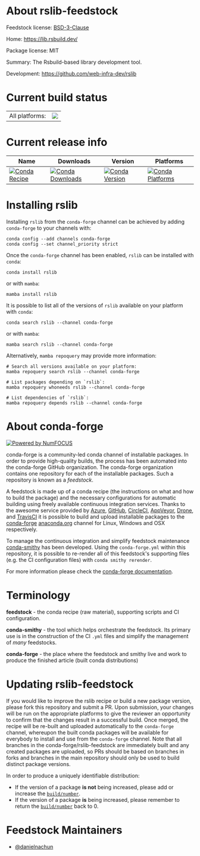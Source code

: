 About rslib-feedstock
=====================

Feedstock license: [BSD-3-Clause](https://github.com/conda-forge/rslib-feedstock/blob/main/LICENSE.txt)

Home: https://lib.rsbuild.dev/

Package license: MIT

Summary: The Rsbuild-based library development tool.

Development: https://github.com/web-infra-dev/rslib

Current build status
====================


<table><tr><td>All platforms:</td>
    <td>
      <a href="https://dev.azure.com/conda-forge/feedstock-builds/_build/latest?definitionId=24234&branchName=main">
        <img src="https://dev.azure.com/conda-forge/feedstock-builds/_apis/build/status/rslib-feedstock?branchName=main">
      </a>
    </td>
  </tr>
</table>

Current release info
====================

| Name | Downloads | Version | Platforms |
| --- | --- | --- | --- |
| [![Conda Recipe](https://img.shields.io/badge/recipe-rslib-green.svg)](https://anaconda.org/conda-forge/rslib) | [![Conda Downloads](https://img.shields.io/conda/dn/conda-forge/rslib.svg)](https://anaconda.org/conda-forge/rslib) | [![Conda Version](https://img.shields.io/conda/vn/conda-forge/rslib.svg)](https://anaconda.org/conda-forge/rslib) | [![Conda Platforms](https://img.shields.io/conda/pn/conda-forge/rslib.svg)](https://anaconda.org/conda-forge/rslib) |

Installing rslib
================

Installing `rslib` from the `conda-forge` channel can be achieved by adding `conda-forge` to your channels with:

```
conda config --add channels conda-forge
conda config --set channel_priority strict
```

Once the `conda-forge` channel has been enabled, `rslib` can be installed with `conda`:

```
conda install rslib
```

or with `mamba`:

```
mamba install rslib
```

It is possible to list all of the versions of `rslib` available on your platform with `conda`:

```
conda search rslib --channel conda-forge
```

or with `mamba`:

```
mamba search rslib --channel conda-forge
```

Alternatively, `mamba repoquery` may provide more information:

```
# Search all versions available on your platform:
mamba repoquery search rslib --channel conda-forge

# List packages depending on `rslib`:
mamba repoquery whoneeds rslib --channel conda-forge

# List dependencies of `rslib`:
mamba repoquery depends rslib --channel conda-forge
```


About conda-forge
=================

[![Powered by
NumFOCUS](https://img.shields.io/badge/powered%20by-NumFOCUS-orange.svg?style=flat&colorA=E1523D&colorB=007D8A)](https://numfocus.org)

conda-forge is a community-led conda channel of installable packages.
In order to provide high-quality builds, the process has been automated into the
conda-forge GitHub organization. The conda-forge organization contains one repository
for each of the installable packages. Such a repository is known as a *feedstock*.

A feedstock is made up of a conda recipe (the instructions on what and how to build
the package) and the necessary configurations for automatic building using freely
available continuous integration services. Thanks to the awesome service provided by
[Azure](https://azure.microsoft.com/en-us/services/devops/), [GitHub](https://github.com/),
[CircleCI](https://circleci.com/), [AppVeyor](https://www.appveyor.com/),
[Drone](https://cloud.drone.io/welcome), and [TravisCI](https://travis-ci.com/)
it is possible to build and upload installable packages to the
[conda-forge](https://anaconda.org/conda-forge) [anaconda.org](https://anaconda.org/)
channel for Linux, Windows and OSX respectively.

To manage the continuous integration and simplify feedstock maintenance
[conda-smithy](https://github.com/conda-forge/conda-smithy) has been developed.
Using the ``conda-forge.yml`` within this repository, it is possible to re-render all of
this feedstock's supporting files (e.g. the CI configuration files) with ``conda smithy rerender``.

For more information please check the [conda-forge documentation](https://conda-forge.org/docs/).

Terminology
===========

**feedstock** - the conda recipe (raw material), supporting scripts and CI configuration.

**conda-smithy** - the tool which helps orchestrate the feedstock.
                   Its primary use is in the construction of the CI ``.yml`` files
                   and simplify the management of *many* feedstocks.

**conda-forge** - the place where the feedstock and smithy live and work to
                  produce the finished article (built conda distributions)


Updating rslib-feedstock
========================

If you would like to improve the rslib recipe or build a new
package version, please fork this repository and submit a PR. Upon submission,
your changes will be run on the appropriate platforms to give the reviewer an
opportunity to confirm that the changes result in a successful build. Once
merged, the recipe will be re-built and uploaded automatically to the
`conda-forge` channel, whereupon the built conda packages will be available for
everybody to install and use from the `conda-forge` channel.
Note that all branches in the conda-forge/rslib-feedstock are
immediately built and any created packages are uploaded, so PRs should be based
on branches in forks and branches in the main repository should only be used to
build distinct package versions.

In order to produce a uniquely identifiable distribution:
 * If the version of a package **is not** being increased, please add or increase
   the [``build/number``](https://docs.conda.io/projects/conda-build/en/latest/resources/define-metadata.html#build-number-and-string).
 * If the version of a package **is** being increased, please remember to return
   the [``build/number``](https://docs.conda.io/projects/conda-build/en/latest/resources/define-metadata.html#build-number-and-string)
   back to 0.

Feedstock Maintainers
=====================

* [@danielnachun](https://github.com/danielnachun/)


<!-- dummy commit to enable rerendering -->

